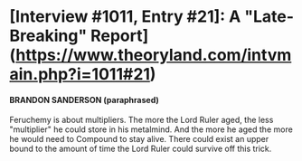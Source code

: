 # [Interview #1011, Entry #21]: A "Late-Breaking" Report](https://www.theoryland.com/intvmain.php?i=1011#21)

#### BRANDON SANDERSON (paraphrased)

Feruchemy is about multipliers. The more the Lord Ruler aged, the less "multiplier" he could store in his metalmind. And the more he aged the more he would need to Compound to stay alive. There could exist an upper bound to the amount of time the Lord Ruler could survive off this trick.


